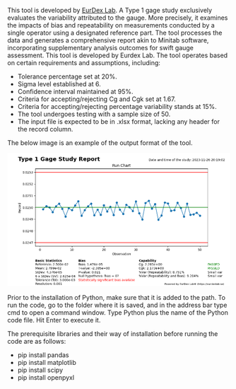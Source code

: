 This tool is developed by <a href="https://eurdexlab.se/">EurDex Lab</a>.
A Type 1 gage study exclusively evaluates the variability attributed to the gauge. More precisely, it examines the impacts of bias and repeatability on measurements conducted by a single operator using a designated reference part. The tool processes the data and generates a comprehensive report akin to Minitab software, incorporating supplementary analysis outcomes for swift gauge assessment. This tool is developed by Eurdex Lab.
The tool operates based on certain requirements and assumptions, including:

 - Tolerance percentage set at 20%.
 - Sigma level established at 6.
 - Confidence interval maintained at 95%.
 - Criteria for accepting/rejecting Cg and Cgk set at 1.67.
 - Criteria for accepting/rejecting percentage variability stands at 15%.
 - The tool undergoes testing with a sample size of 50.
 - The input file is expected to be in .xlsx format, lacking any header for the record column.

The below image is an example of the output format of the tool.

<img src="https://github.com/amirmsn/msa_type_1_study/blob/main/github_example_01.png">

Prior to the installation of Python, make sure that it is added to the path.
To run the code, go to the folder where it is saved, and in the address bar type cmd to open a command window. Type Python plus the name of the Python code file. Hit Enter to execute it.

The prerequisite libraries and their way of installation before running the code are as follows:
 - pip install pandas
 - pip install matplotlib
 - pip install scipy
 - pip install openpyxl
